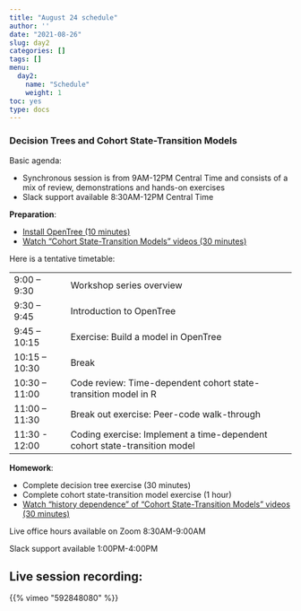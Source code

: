 ```yaml
---
title: "August 24 schedule"
author: ''
date: "2021-08-26"
slug: day2
categories: []
tags: []
menu:
  day2:
    name: "Schedule"
    weight: 1
toc: yes
type: docs
---
```


### Decision Trees and Cohort State-Transition Models

Basic agenda:

-   Synchronous session is from 9AM-12PM Central Time and consists of a mix of review, demonstrations and hands-on exercises
-   Slack support available 8:30AM-12PM Central Time

**Preparation**:

-   [Install OpenTree (10 minutes)](https://cea-and-modeling-using-r-workshop.netlify.app/days/day2/intro_to_decision_analysis/)
-   [Watch “Cohort State-Transition Models” videos (30 minutes)](https://cea-and-modeling-using-r-workshop.netlify.app/days/day2/videos_markov/)

Here is a tentative timetable:

|               |                                                                           |
|---------------|:--------------------------------------------------------------------------|
| 9:00 – 9:30   | Workshop series overview                                                  |
| 9:30 – 9:45   | Introduction to OpenTree                                                  |
| 9:45 – 10:15  | Exercise: Build a model in OpenTree                                       |
| 10:15 – 10:30 | Break                                                                     |
| 10:30 – 11:00 | Code review: Time-dependent cohort state-transition model in R            |
| 11:00 – 11:30 | Break out exercise: Peer-code walk-through                                |
| 11:30 - 12:00 | Coding exercise: Implement a time-dependent cohort state-transition model |

**Homework**:

-   Complete decision tree exercise (30 minutes)
-   Complete cohort state-transition model exercise (1 hour)
-   [Watch “history dependence” of “Cohort State-Transition Models” videos (30 minutes)](https://cea-and-modeling-using-r-workshop.netlify.app/days/day3/videos_markov_ext/)

Live office hours available on Zoom 8:30AM-9:00AM

Slack support available 1:00PM-4:00PM

## Live session recording:

{{% vimeo "592848080" %}}
